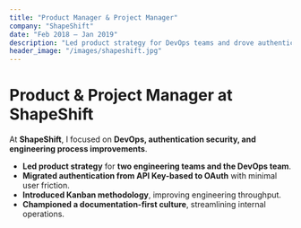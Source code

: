```yaml
---
title: "Product Manager & Project Manager"
company: "ShapeShift"
date: "Feb 2018 – Jan 2019"
description: "Led product strategy for DevOps teams and drove authentication security improvements."
header_image: "/images/shapeshift.jpg"
---
```


# Product & Project Manager at ShapeShift

At **ShapeShift**, I focused on **DevOps, authentication security, and engineering process improvements**.

- **Led product strategy** for **two engineering teams and the DevOps team**.
- **Migrated authentication from API Key-based to OAuth** with minimal user friction.
- **Introduced Kanban methodology**, improving engineering throughput.
- **Championed a documentation-first culture**, streamlining internal operations.
